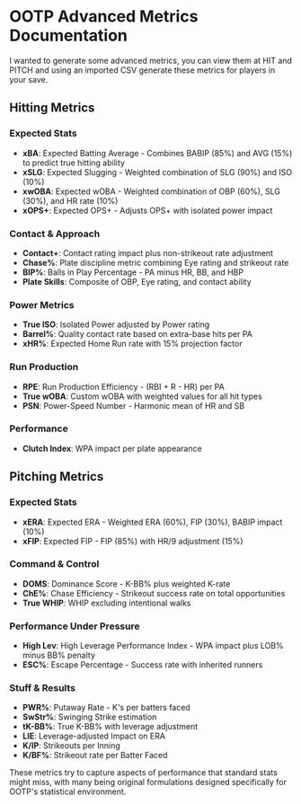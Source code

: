 # OOTP Advanced Metrics Documentation
I wanted to generate some advanced metrics, you can view them at HIT and PITCH and using an imported CSV generate these metrics for players in your save. 

## Hitting Metrics

### Expected Stats
- **xBA**: Expected Batting Average - Combines BABIP (85%) and AVG (15%) to predict true hitting ability
- **xSLG**: Expected Slugging - Weighted combination of SLG (90%) and ISO (10%)
- **xwOBA**: Expected wOBA - Weighted combination of OBP (60%), SLG (30%), and HR rate (10%)
- **xOPS+**: Expected OPS+ - Adjusts OPS+ with isolated power impact

### Contact & Approach
- **Contact+**: Contact rating impact plus non-strikeout rate adjustment
- **Chase%**: Plate discipline metric combining Eye rating and strikeout rate
- **BIP%**: Balls in Play Percentage - PA minus HR, BB, and HBP
- **Plate Skills**: Composite of OBP, Eye rating, and contact ability

### Power Metrics
- **True ISO**: Isolated Power adjusted by Power rating
- **Barrel%**: Quality contact rate based on extra-base hits per PA
- **xHR%**: Expected Home Run rate with 15% projection factor

### Run Production
- **RPE**: Run Production Efficiency - (RBI + R - HR) per PA
- **True wOBA**: Custom wOBA with weighted values for all hit types
- **PSN**: Power-Speed Number - Harmonic mean of HR and SB

### Performance
- **Clutch Index**: WPA impact per plate appearance

## Pitching Metrics

### Expected Stats
- **xERA**: Expected ERA - Weighted ERA (60%), FIP (30%), BABIP impact (10%)
- **xFIP**: Expected FIP - FIP (85%) with HR/9 adjustment (15%)

### Command & Control
- **DOMS**: Dominance Score - K-BB% plus weighted K-rate
- **ChE%**: Chase Efficiency - Strikeout success rate on total opportunities
- **True WHIP**: WHIP excluding intentional walks

### Performance Under Pressure
- **High Lev**: High Leverage Performance Index - WPA impact plus LOB% minus BB% penalty
- **ESC%**: Escape Percentage - Success rate with inherited runners

### Stuff & Results
- **PWR%**: Putaway Rate - K's per batters faced
- **SwStr%**: Swinging Strike estimation
- **tK-BB%**: True K-BB% with leverage adjustment
- **LIE**: Leverage-adjusted Impact on ERA
- **K/IP**: Strikeouts per Inning
- **K/BF%**: Strikeout rate per Batter Faced

These metrics try to capture aspects of performance that standard stats might miss, with many being original formulations designed specifically for OOTP's statistical environment.
